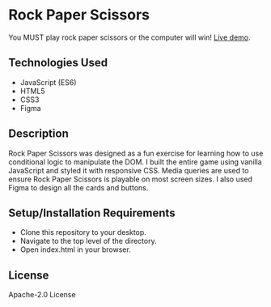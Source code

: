 # Rock Paper Scissors
You MUST play rock paper scissors or the computer will win! [Live demo](https://rhiannonthompson.github.io/rock-paper-scissors-game/).

## Technologies Used

* JavaScript (ES6)
* HTML5
* CSS3
* Figma

## Description
Rock Paper Scissors was designed as a fun exercise for learning how to use conditional logic to manipulate the DOM. I built the entire game using vanilla JavaScript and styled it with responsive CSS. Media queries are used to ensure Rock Paper Scissors is playable on most screen sizes. I also used Figma to design all the cards and buttons.
## Setup/Installation Requirements

* Clone this repository to your desktop.
* Navigate to the top level of the directory.
* Open index.html in your browser.

## License

 Apache-2.0 License
